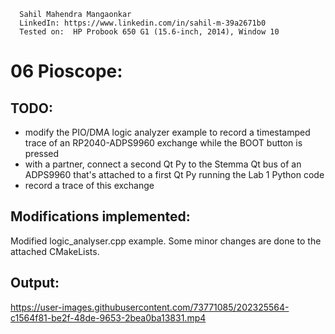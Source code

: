       Sahil Mahendra Mangaonkar
      LinkedIn: https://www.linkedin.com/in/sahil-m-39a2671b0
      Tested on:  HP Probook 650 G1 (15.6-inch, 2014), Window 10
      
# 06 Pioscope:

## TODO:

- modify the PIO/DMA logic analyzer example to record a timestamped trace of an RP2040-ADPS9960 exchange while the BOOT button is pressed
- with a partner, connect a second Qt Py to the Stemma Qt bus of an ADPS9960 that's attached to a first Qt Py running the Lab 1 Python code
- record a trace of this exchange


## Modifications implemented:

Modified logic_analyser.cpp example. Some minor changes are done to the attached CMakeLists.

## Output:
https://user-images.githubusercontent.com/73771085/202325564-c1564f81-be2f-48de-9653-2bea0ba13831.mp4
